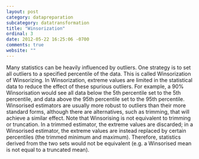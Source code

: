 ```yaml
---
layout: post
category: datapreparation
subcategory: datatransformation
title: "Winsorization"
ordinal: 3
date: 2012-05-22 16:25:06 -0700
comments: true
website: ""
---
```

Many statistics can be heavily influenced by outliers. One strategy is to set all outliers to a specified percentile of the data. This is called Winsorization of Winsorizing. In Winsorization, extreme values are limited in the statistical data to reduce the effect of these spurious outliers. For example, a 90\% Winsorisation would see all data below the 5th percentile set to the 5th percentile, and data above the 95th percentile set to the 95th percentile. Winsorised estimators are usually more robust to outliers than their more standard forms, although there are alternatives, such as trimming, that will achieve a similar effect.
Note that Winsorising is not equivalent to trimming or truncation. In a trimmed estimator, the extreme values are discarded; in a Winsorised estimator, the extreme values are instead replaced by certain percentiles (the trimmed minimum and maximum). Therefore, statistics derived from the two sets would not be equivalent (e.g. a Winsorised mean is not equal to a truncated mean).
